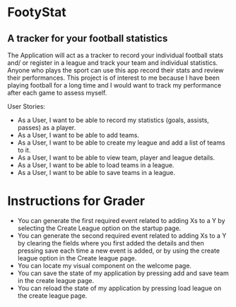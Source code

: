 # FootyStat

## A tracker for your football statistics

The Application will act as a tracker to record your individual football stats and/ or register in a league and track your team and individual statistics. Anyone who plays the sport can use this app record their stats and review their performances. This project is of interest to me because I have been playing football for a long time and I would want to track my performance after each game to assess myself. 



User Stories:
- As a User, I want to be able to record my statistics (goals, assists, passes) as a player.
- As a User, I want to be able to add teams.
- As a User, I want to be able to create my league and add a list of teams to it.
- As a User, I want to be able to view team, player and league details.
- As a User, I want to be able to load teams in a league.
- As a User, I want to be able to save teams in a league.

# Instructions for Grader

- You can generate the first required event related to adding Xs to a Y by selecting the Create League option on the startup page.
- You can generate the second required event related to adding Xs to a Y by clearing the fields where you first added the details and then pressing save each time a new event is added, or by using the create league option in the Create league page.
- You can locate my visual component on the welcome page.
- You can save the state of my application by pressing add and save team in the create league page.
- You can reload the state of my application by pressing load league on the create league page.
